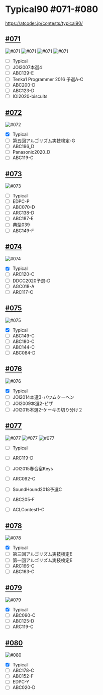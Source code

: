 # Typical90  #071-#080
https://atcoder.jp/contests/typical90/

## [#071](https://atcoder.jp/contests/typical90/tasks/typical90_bs)
![#071](https://github.com/E869120/kyopro_educational_90/blob/main/editorial/071-01.jpg)
![#071](https://github.com/E869120/kyopro_educational_90/blob/main/editorial/071-02.jpg)
![#071](https://github.com/E869120/kyopro_educational_90/blob/main/editorial/071-03.jpg)
![#071](https://github.com/E869120/kyopro_educational_90/blob/main/editorial/071-04.jpg)
- [ ] Typical
- [ ] JOI2007本選4
- [ ] ABC139-E
- [ ] Tenka1 Programmer 2016 予選A-C
- [ ] ABC200-D
- [ ] ABC123-D
- [ ] IOI2020-biscuits

## [#072](https://atcoder.jp/contests/typical90/tasks/typical90_bt)
![#072](https://github.com/E869120/kyopro_educational_90/blob/main/editorial/072.jpg)
- [x] Typical
- [ ] 第五回アルゴリズム実技検定-G
- [ ] ABC196_D
- [ ] Panasonic2020_D
- [ ] ABC119-C

## [#073](https://atcoder.jp/contests/typical90/tasks/typical90_bu)
![#073](https://github.com/E869120/kyopro_educational_90/blob/main/editorial/073.jpg)
- [ ] Typical
- [ ] EDPC-P
- [ ] ABC070-D
- [ ] ARC138-D
- [ ] ABC187-E
- [ ] 典型039
- [ ] ABC149-F

## [#074](https://atcoder.jp/contests/typical90/tasks/typical90_bv)
![#074](https://github.com/E869120/kyopro_educational_90/blob/main/editorial/074.jpg)
- [x] Typical
- [ ] ARC120-C
- [ ] DDCC2020予選-D
- [ ] AGC018-A
- [ ] ARC117-C

## [#075](https://atcoder.jp/contests/typical90/tasks/typical90_bw)
![#075](https://github.com/E869120/kyopro_educational_90/blob/main/editorial/075.jpg)
- [x] Typical
- [ ] ABC149-C
- [ ] ABC180-C
- [ ] ABC144-C
- [ ] ABC084-D

## [#076](https://atcoder.jp/contests/typical90/tasks/typical90_bx)
![#076](https://github.com/E869120/kyopro_educational_90/blob/main/editorial/076.jpg)
- [x] Typical
- [ ] JOI2014本選3-バウムクーヘン
- [ ] JOI2009本選2-ピザ
- [ ] JOI2015本選2-ケーキの切り分け２

## [#077](https://atcoder.jp/contests/typical90/tasks/typical90_by)
![#077](https://github.com/E869120/kyopro_educational_90/blob/main/editorial/077-01.jpg)
![#077](https://github.com/E869120/kyopro_educational_90/blob/main/editorial/077-02.jpg)
![#077](https://github.com/E869120/kyopro_educational_90/blob/main/editorial/077-03.jpg)

- [ ] Typical
- [ ] ARC119-D
- [ ] JOI2015春合宿Keys
- [ ] ARC092-C
- [ ] SoundHound2018予選C
- [ ] ABC205-F
- [ ] ACLContest1-C


## [#078](https://atcoder.jp/contests/typical90/tasks/typical90_bz)
![#078](https://github.com/E869120/kyopro_educational_90/blob/main/editorial/078.jpg)
- [x] Typical
- [ ] 第三回アルゴリズム実技検定E
- [ ] 第一回アルゴリズム実技検定E
- [ ] ARC166-C
- [ ] ABC163-C

## [#079](https://atcoder.jp/contests/typical90/tasks/typical90_ca)
![#079](https://github.com/E869120/kyopro_educational_90/blob/main/editorial/079.jpg)
- [x] Typical
- [ ] ABC090-C
- [ ] ABC125-D
- [ ] ARC119-C

## [#080](https://atcoder.jp/contests/typical90/tasks/typical90_cb)
![#080](https://github.com/E869120/kyopro_educational_90/blob/main/editorial/080.jpg)
- [x] Typical
- [ ] ABC178-C
- [ ] ABC152-F
- [ ] EDPC-Y
- [ ] ABC020-D
